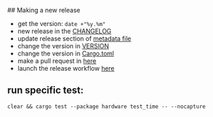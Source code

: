 ## Making a new release

- get the version: `date +"%y.%m"`
- new release in the [CHANGELOG](./CHANGELOG.md)
- update release section of [metadata file](./res/linux/metainfo.xml)
- change the version in [VERSION](./VERSION)
- change the version in [Cargo.toml](./Cargo.toml)
- make a pull request in [here](https://github.com/flathub/io.github.wiiznokes.fan-control)
- launch the release workflow [here](https://github.com/wiiznokes/fan-control/actions/workflows/release.yml)

## run specific test:

```
clear && cargo test --package hardware test_time -- --nocapture
```
